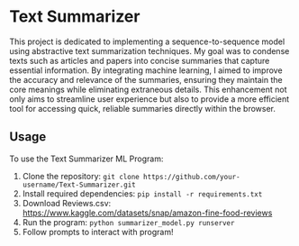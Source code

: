 # Text Summarizer
This project is dedicated to implementing a sequence-to-sequence model using abstractive text summarization techniques. My goal was to condense texts such as articles and papers into concise summaries that capture essential information. By integrating machine learning, I aimed to improve the accuracy and relevance of the summaries, ensuring they maintain the core meanings while eliminating extraneous details. This enhancement not only aims to streamline user experience but also to provide a more efficient tool for accessing quick, reliable summaries directly within the browser.


## Usage
To use the Text Summarizer ML Program:
1. Clone the repository: `git clone https://github.com/your-username/Text-Summarizer.git`
2. Install required dependencies: `pip install -r requirements.txt`
3. Download Reviews.csv: https://www.kaggle.com/datasets/snap/amazon-fine-food-reviews
4. Run the program: `python summarizer_model.py runserver`
5. Follow prompts to interact with program!
